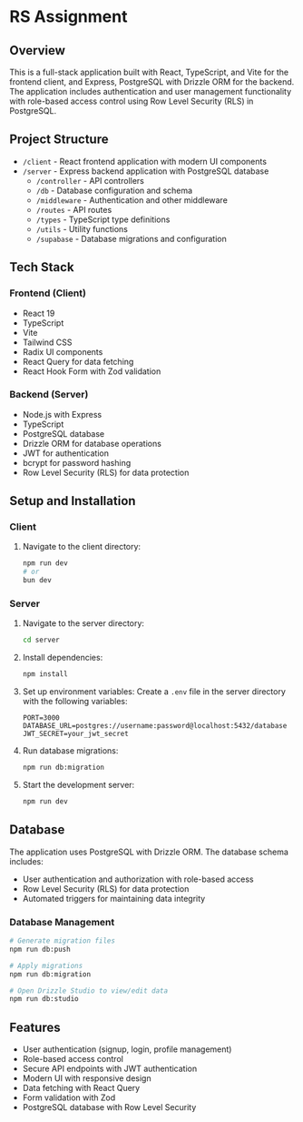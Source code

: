 # RS Assignment

## Overview

This is a full-stack application built with React, TypeScript, and Vite for the frontend client, and Express, PostgreSQL with Drizzle ORM for the backend. The application includes authentication and user management functionality with role-based access control using Row Level Security (RLS) in PostgreSQL.

## Project Structure

- `/client` - React frontend application with modern UI components
- `/server` - Express backend application with PostgreSQL database
  - `/controller` - API controllers
  - `/db` - Database configuration and schema
  - `/middleware` - Authentication and other middleware
  - `/routes` - API routes
  - `/types` - TypeScript type definitions
  - `/utils` - Utility functions
  - `/supabase` - Database migrations and configuration

## Tech Stack

### Frontend (Client)

- React 19
- TypeScript
- Vite
- Tailwind CSS
- Radix UI components
- React Query for data fetching
- React Hook Form with Zod validation

### Backend (Server)

- Node.js with Express
- TypeScript
- PostgreSQL database
- Drizzle ORM for database operations
- JWT for authentication
- bcrypt for password hashing
- Row Level Security (RLS) for data protection

## Setup and Installation

### Client

1. Navigate to the client directory:
   ```bash
   npm run dev
   # or
   bun dev
   ```

### Server

1. Navigate to the server directory:

   ```bash
   cd server
   ```

2. Install dependencies:

   ```bash
   npm install
   ```

3. Set up environment variables:
   Create a `.env` file in the server directory with the following variables:

   ```
   PORT=3000
   DATABASE_URL=postgres://username:password@localhost:5432/database
   JWT_SECRET=your_jwt_secret
   ```

4. Run database migrations:

   ```bash
   npm run db:migration
   ```

5. Start the development server:
   ```bash
   npm run dev
   ```

## Database

The application uses PostgreSQL with Drizzle ORM. The database schema includes:

- User authentication and authorization with role-based access
- Row Level Security (RLS) for data protection
- Automated triggers for maintaining data integrity

### Database Management

```bash
# Generate migration files
npm run db:push

# Apply migrations
npm run db:migration

# Open Drizzle Studio to view/edit data
npm run db:studio
```

## Features

- User authentication (signup, login, profile management)
- Role-based access control
- Secure API endpoints with JWT authentication
- Modern UI with responsive design
- Data fetching with React Query
- Form validation with Zod
- PostgreSQL database with Row Level Security
